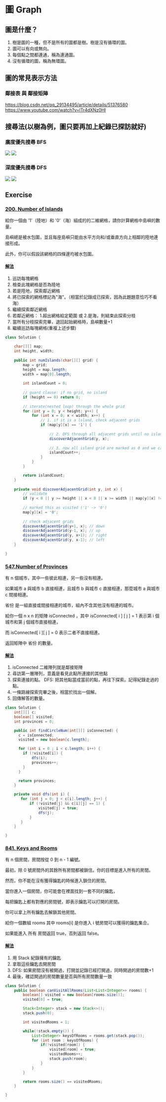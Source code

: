 # 圖 Graph



## 圖是什麼？
1. 樹是圖的一種，但不是所有的圖都是樹。樹是沒有循環的圖。
2. 圖可以有向或無向。
3. 每個點之間都連通，稱為連通圖。
4. 沒有循環的圖，稱為無環圖。

## 圖的常見表示方法
### 鄰接表 與 鄰接矩陣
https://blog.csdn.net/qq_29134495/article/details/51376580
https://www.youtube.com/watch?v=lTr4dXNz0HI


## 搜尋法(以樹為例，圖只要再加上紀錄已探訪就好)
### 廣度優先搜尋 BFS
![](images/BFS-1.png)
![](images/BFS-2.png)

### 深度優先搜尋 DFS
![](images/DFS-1.png)
![](images/DFS-2.png)

## Exercise
### [200. Number of Islands](https://leetcode.com/problems/number-of-islands/)

給你一個由 '1'（陸地）和 '0'（海）組成的的二維網格，請你計算網格中島嶼的數量。

島嶼總是被水包圍，並且每座島嶼只能由水平方向和/或垂直方向上相鄰的陸地連接形成。

此外，你可以假設該網格的四條邊均被水包圍。

#### [解法](https://leetcode.com/problems/number-of-islands/discuss/56359/Very-concise-Java-AC-solution)

1. 巡訪每塊網格
2. 檢查此塊網格是否為陸地
3. 若是陸地，探索鄰近網格
4. 將已探索的網格標記為"海"。（相當於記錄成已探索，因為此題題意恰巧不看海）
5. 繼續探索鄰近網格
6. 若鄰近網格： 1.超出網格給定範圍 或 2.是海，則結束此探索分枝
7. 當所有分枝探索完畢，退回起始網格時，島嶼數量+1
8. 繼續巡訪每塊網格(重複上述步驟)

``` java
class Solution {
    
    char[][] map;
    int height, width;
    
    public int numIslands(char[][] grid) {
        map = grid;
        height = map.length; 
        width = map[0].length;
        
        int islandCount = 0;
        
        // guard clause: if no grid, no island
        if (height == 0) return 0;
        
        // iterate(nested loop) through the whole grid
        for (int y = 0; y < height; y++) {
            for (int x = 0; x < width; x++) {
                // 1. if it is a lsland, check adjacent grids
                if (map[y][x] == '1') { 
                    
                    // 2. DFS through all adjacent grids until no island grid
                    discoverAdjacentGrid(y, x);
                    
                    // 3. now all island grid are marked as 0 and we can add 1 to island count
                    islandCount++; 
                }
            }
        }

        return islandCount;
    }
    
    private void discoverAdjacentGrid(int y, int x) {
        // validate
        if (y < 0 || y >= height || x < 0 || x >= width || map[y][x] != '1') return; // end condition
        
        // marked this as visited ('1' -> '0')
        map[y][x] = '0';
        
        // check adjacent grids
        discoverAdjacentGrid(y+1, x); // down
        discoverAdjacentGrid(y-1, x); // up
        discoverAdjacentGrid(y, x+1); // right
        discoverAdjacentGrid(y, x-1); // left
    }
    
}
```

### [547.Number of Provinces](https://leetcode.com/problems/number-of-provinces/description/)

有 n 個城市，其中一些彼此相連，另一些沒有相連。

如果城市 a 與城市 b 直接相連，且城市 b 與城市 c 直接相連，那麼城市 a 與城市 c 間接相連。

省份 是一組直接或間接相連的城市，組內不含其他沒有相連的城市。

給你一個 n x n 的矩陣 isConnected ，其中 isConnected[ i ] [ j ] = 1 表示第 i 個城市和第 j 個城市直接相連，

而 isConnected[ i ][ j ] = 0 表示二者不直接相連。

返回矩陣中 省份 的數量。

#### [解法](https://leetcode.com/problems/number-of-provinces/solutions/342640/java-solution/)

1. isConnected 二維陣列就是鄰接矩陣
2. 尋訪第一層陣列，意義是看見此點所連接的其他點
3. 探索連接的點。 DFS: 把其他點當成當前的點，再往下探索。記得紀錄走過的點。
4. 一條路線探索完畢之後，相當於找出一個解。
5. 回傳解答的數量。

``` java
class Solution {
    int[][] c;
    boolean[] visited;
    int provinces = 0;

    public int findCircleNum(int[][] isConnected) {
      c = isConnected;
      visited = new boolean[c.length];

      for (int i = 0 ; i < c.length; i++) {
        if (!visited[i]) {
            dfs(i);
            provinces++;
        }
      }

      return provinces;
    }

    private void dfs(int i) {
       for (int j = 0; j < c[i].length; j++) {
           if (!visited[j] && c[i][j] == 1) {
               visited[j] = true;
               dfs(j);
           }
       }
    }

}
```

### [841. Keys and Rooms](https://leetcode.com/problems/keys-and-rooms/description/)

有 n 個房間，房間按從 0 到 n - 1 編號。

最初，除 0 號房間外的其餘所有房間都被鎖住。你的目標是進入所有的房間。

然而，你不能在沒有獲得鑰匙的時候進入鎖住的房間。

當你進入一個房間，你可能會在裡面找到一套不同的鑰匙，

每把鑰匙上都有對應的房間號，即表示鑰匙可以打開的房間。

你可以拿上所有鑰匙去解鎖其他房間。

給你一個數組 rooms 其中 rooms[i] 是你進入 i 號房間可以獲得的鑰匙集合。

如果能進入 所有 房間返回 true，否則返回 false。

#### [解法](https://leetcode.com/problems/keys-and-rooms/solutions/1116707/js-python-java-c-easy-dfs-stack-solution-w-explanation/)

1. 用 Stack 紀錄擁有的鑰匙
2. 拿取這些鑰匙去開房間
3. DFS: 如果房間沒有被開過，打開並記錄已經打開過，同時開過的房間數+1
4. 最後，確認開過的房間數量是否與所有房間數量一致

``` java
class Solution {
    public boolean canVisitAllRooms(List<List<Integer>> rooms) {
        boolean[] visited = new boolean[rooms.size()];
        visited[0] = true;

        Stack<Integer> stack = new Stack<>();
        stack.push(0);

        int visitedRooms = 1;

        while(!stack.empty()) {
            List<Integer> keysOfRooms = rooms.get(stack.pop());
            for (int room : keysOfRooms) {
                if(!visited[room]) {
                    visited[room] = true;
                    visitedRooms++;
                    stack.push(room);
                }
            }
        }

        return rooms.size() == visitedRooms;
    }

}
```